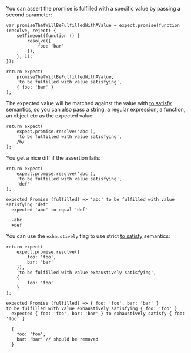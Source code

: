 You can assert the promise is fulfilled with a specific value by passing a
second parameter:

```javascript#async:true
var promiseThatWillBeFulfilledWithAValue = expect.promise(function (resolve, reject) {
    setTimeout(function () {
        resolve({
            foo: 'bar'
        });
    }, 1);
});

return expect(
    promiseThatWillBeFulfilledWithAValue,
    'to be fulfilled with value satisfying',
    { foo: 'bar' }
);
```

The expected value will be matched against the value with
[to satisfy](/assertions/any/to-satisfy/) semantics, so you can also pass a
string, a regular expression, a function, an object etc as the expected value:

```javascript#async:true
return expect(
    expect.promise.resolve('abc'),
    'to be fulfilled with value satisfying',
    /b/
);
```

You get a nice diff if the assertion fails:

```javascript#async:true
return expect(
    expect.promise.resolve('abc'),
    'to be fulfilled with value satisfying',
    'def'
);
```

```output
expected Promise (fulfilled) => 'abc' to be fulfilled with value satisfying 'def'
  expected 'abc' to equal 'def'

  -abc
  +def
```

You can use the `exhaustively` flag to use strict
[to satisfy](/assertions/any/to-satisfy/) semantics:

```javascript#async:true
return expect(
    expect.promise.resolve({
        foo: 'foo',
        bar: 'bar'
    }),
    'to be fulfilled with value exhaustively satisfying',
    {
        foo: 'foo'
    }
);
```

```output
expected Promise (fulfilled) => { foo: 'foo', bar: 'bar' }
to be fulfilled with value exhaustively satisfying { foo: 'foo' }
  expected { foo: 'foo', bar: 'bar' } to exhaustively satisfy { foo: 'foo' }

  {
    foo: 'foo',
    bar: 'bar' // should be removed
  }
```
